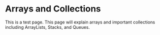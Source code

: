# Arrays and Collections
This is a test page. This page will explain arrays and important collections including ArrayLists, Stacks, and Queues.
